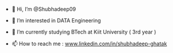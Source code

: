 - 👋 Hi, I’m @Shubhadeep09
- 👀 I’m interested in DATA Engineering 
- 🌱 I’m currently studying BTech at Kiit University ( 3rd year )

- 📫 How to reach me : www.linkedin.com/in/shubhadeep-ghatak

<!---
Shubhadeep09/Shubhadeep09 is a ✨ special ✨ repository because its `README.md` (this file) appears on your GitHub profile.
You can click the Preview link to take a look at your changes.
--->

